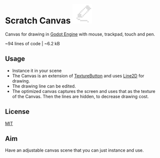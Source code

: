 # Scratch Canvas ![icon](scratch_canvas.png)
Canvas for drawing in [Godot Engine](https://godotengine.org) with mouse, trackpad, touch and pen.

~94 lines of code | ~6.2 kB

## Usage
* Instance it in your scene
* The Canvas is an extension of [TextureButton](https://docs.godotengine.org/en/stable/classes/class_texturebutton.html?highlight=textureButton) and uses [Line2D](https://docs.godotengine.org/en/stable/classes/class_line2d.html?highlight=line2d) for drawing. 
* The drawing line can be edited.
* The optimized canvas captures the screen and uses that as the texture of the Canvas. Then the lines are hidden, to decrease drawing cost.

## License
[MIT](LICENSE)

## Aim
Have an adjustable canvas scene that you can just instance and use.
